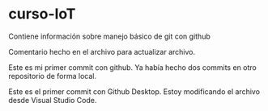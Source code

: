 # curso-IoT
Contiene información sobre manejo básico de git con github

Comentario hecho en el archivo para actualizar archivo.

Este es mi primer commit con github. Ya había hecho dos commits en otro repositorio de forma local.

Este es el primer commit con Github Desktop. Estoy modificando el archivo desde Visual Studio Code.